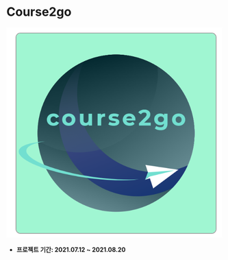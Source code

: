 # Course2go

![logo](./documentation/img/logo_course2go.png)

- <b> 프로젝트 기간: 2021.07.12 ~ 2021.08.20 </b>
